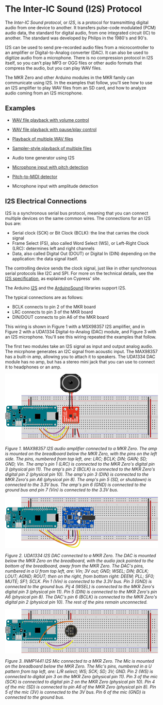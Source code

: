 # The Inter-IC Sound (I2S) Protocol 

The *Inter-IC Sound protocol*, or *I2S*, is a protocol for tramsmitting digital audio from one device to another. It transfers pulse-code modulated (PCM) audio data, the standard for digital audio, from one integrated circuit (IC) to another. The standard was developed by Philips in the 1980's and 90's. 

I2S can be used to send pre-recorded audio files from a microcontroller to an amplifier or Digital-to-Analog converter (DAC). It can also be used to digitize audio from a microphone. There is no compression protocol in I2S itself, so you can't play MP3 or OGG files or other audio formats that compress the audio, but you can play WAV files. 

The MKR Zero and other Arduino modules in the MKR family can communicate using I2S. In the examples that follow, you'll see how to use an I2S amplifier to play WAV files from an SD card, and how to analyze audio coming from an I2S microphone.  


## Examples

* [WAV file playback with volume control](https://github.com/tigoe/SoundExamples/tree/master/ArduinoSound_Examples/WaveVolumeControl)
* [WAV file playback with pause/play control](https://github.com/tigoe/SoundExamples/tree/master/ArduinoSound_Examples/WavePlayPause)
* [Playback of multiple WAV files](https://github.com/tigoe/SoundExamples/tree/master/ArduinoSound_Examples/WavePlaybackMultipleFiles)
* [Sampler-style playback of multiple files](https://github.com/tigoe/SoundExamples/tree/master/ArduinoSound_Examples/WaveSamplePlayer)
* Audio tone generator using I2S
* [Microphone input with pitch detection](https://github.com/tigoe/SoundExamples/tree/master/ArduinoSound_Examples/PitchDetector)
* [Pitch-to-MIDI detector](https://github.com/tigoe/SoundExamples/tree/master/ArduinoSound_Examples/PitchToMidi)

* Microphone input with amplitude detection


## I2S Electrical Connections 

I2S is a synchronous serial bus protocol, meaning that you can connect multiple devices on the same common wires. The connections for an I2S bus are:

* Serial clock (SCK) or Bit Clock (BCLK): the line that carries the clock signal
* Frame Select (FS), also called Word Select (WS), or Left-Right Clock (LRC): determines left and right channels
* Data, also called Digital Out (DOUT) or Digital In (DIN) depending on the application: the data signal itself.

The controlling device sends the clock signal, just like in other synchronous serial protocols like I2C and SPI. For more on the technical details, see the [I2S specification](https://www.cypress.com/file/133906/download), as explained on Cypress' site. 

The Arduino [I2S](https://www.arduino.cc/en/Reference/I2S)  and the [ArduinoSound](https://www.arduino.cc/en/Reference/ArduinoSound) libraries support I2S. 

The typical connections are as follows:

* BCLK connects to pin 2 of the MKR board
* LRC connects to pin 3 of the MKR board
* DIN/DOUT connects to pin A6 of the MKR board

This wiring is shown in Figure 1 with a MSX98357 I2S amplifier, and in Figure 2 with a UDA1334 Digital-to-Analog (DAC) module, and Figure 3 with an I2S microphone. You'll see this wiring repeated the examples that follow.

The first two modules take an I2S signal as input and output analog audio. The micrphone generates an I2C signal from acoustic input. The MAX98357 has a built-in amp, allowing you to attach it to speakers. The UDA1334 DAC module has no amp, but has a stereo mini jack that you can use to connect it to headphones or an amp. 

![Figure 1. MAX98357 I2S audio amplifier connected to a MKR Zero.](img/I2S_amp_circuit_MAX98357_simple_bb.png)

*Figure 1. MAX98357 I2S audio amplifier connected to a MKR Zero. The amp is mounted on the breadboard below the MKR Zero, with the pins on the left side. The pins, numbered from top left, are: LRC; BCLK; DIN; GAIN; SD; GND; Vin.  The amp's pin 1 (LRC) is connected to the MKR Zero's digital pin 3 (physical pin 11). The amp's pin 2 (BCLK) is connected to the MKR Zero's digital pin 2 (physical pin 10). The amp's pin 3 (DIN) is connected to the MKR Zero's pin A6 (physical pin 8). The amp's pin 5 (SD, or shutdown) is connected to the 3.3V bus. The amp's pin 6 (GND) is connected to the ground bus and pin 7 (Vin) is connected to the 3.3V  bus.*

![Figure 2. UDA1334 I2S DAC connected to a MKR Zero.](img/I2S_amp_circuit_simple_bb.png)

*Figure 2. UDA1334 I2S DAC connected to a MKR Zero. The DAC is mounted below the MKR Zero on the breadboard, with the audio jack pointed to the bottom of the breadboard, away from the MKR Zero. The DAC's pins, numbered in a U from top left, are: Vin; 3V out; GND; WSEL; DIN; BCLK; LOUT; AGND; ROUT; then on the right, from bottom right: DEEM; PLL; SF0; MUTE; SF1; SCLK. Pin 1 (Vin) is connected to  the 3.3V  bus. Pin 3 (GND) is connected to the ground bus. Pij 4 (WSEL) is connected to the MKR Zero's digital pin 3 (physical pin 11). Pin 5 (DIN) is connected to the MKR Zero's pin A6 (physical pin 8). The DAC's pin 6 (BCLK) is connected to the MKR Zero's digital pin 2 (physical pin 10). The rest of the pins remain unconnected.*

![Figure 3. INMP1441 I2S Mic connected to a MKR Zero.](img/I2S_INMP1441_mic_circuit_simple_bb.png)

*Figure 3. INMP1441 I2S Mic connected to a MKR Zero. The Mic is mounted on the breadboard below the MKR Zero. The Mic's pins, numbered in a U pattern from top left, are: L/R select; WS; SCK; SD; 3V; GND.  Pin 2 (WS) is connected to digital pin 3 on the MKR Zero (physical pin 11). Pin 3 of the mic (SCK) is connected to digital pin 2 on the MKR Zero (physical pin 10). Pin 4 of the mic (SD) is connected to pin A6 of the MKR Zero (physical pin 8). Pin 5 of the mic (3V) is connected to the 3V bus. Pin 6 of the mic (GND) is connected to the ground bus.*


